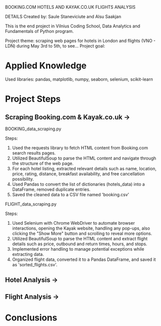 BOOKING.COM HOTELS AND KAYAK.CO.UK FLIGHTS ANALYSIS

DETAILS
Created by: Saule Staneviciute and Alsu Saakjan

This is the end project in Vilnius Coding School, Data Analytics and Fundamentals of Python program.

Project theme: scraping web pages for hotels in London and flights (VNO - LDN) during May 3rd to 5th, to see...
Project goal:

# Applied Knowledge
Used libraries: pandas, matplotlib, numpy, seaborn, selenium, scikit-learn

# Project Steps

## Scraping Booking.com & Kayak.co.uk → 
BOOKING_data_scraping.py

Steps:
1. Used the requests library to fetch HTML content from Booking.com search results pages.
2. Utilized BeautifulSoup to parse the HTML content and navigate through the structure of the web page.
3. For each hotel listing, extracted relevant details such as name, location, price, rating, distance, breakfast availability, and free cancellation possibility.
5. Used Pandas to convert the list of dictionaries (hotels_data) into a DataFrame, removed duplicate entries.
6. Saved the cleaned data to a CSV file named 'booking.csv'

FLIGHT_data_scraping.py

Steps:
1. Used Selenium with Chrome WebDriver to automate browser interactions, opening the Kayak website, handling any pop-ups, also clicking the "Show More" button and scrolling to reveal more options.
3. Utilized BeautifulSoup to parse the HTML content and extract flight details such as price, outbound and return times, hours, and stops.
4. Implemented error handling to manage potential exceptions while extracting data.
5. Organized flight data, converted it to a Pandas DataFrame, and saved it as 'sorted_flights.csv'.

## Hotel Analysis → 

## Flight Analysis → 

# Conclusions

